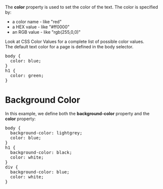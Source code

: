 The <b>color</b> property is used to set the color of the text. The color is specified by:
<ul>
  <li>a color name - like "red"</li>
  <li>a HEX value - like "#ff0000"</li>
  <li>an RGB value - like "rgb(255,0,0)"</li>
</ul>
Look at CSS Color Values for a complete list of possible color values.
<br>
The default text color for a page is defined in the body selector.
<pre>
body {
  color: blue;
}
h1 {
  color: green;
}
</pre>
<h1>Background Color</h1>
In this example, we define both the <b>background-color</b> property and the <b>color</b> property:
<pre>
body {
  background-color: lightgrey;
  color: blue;
}
h1 {
  background-color: black;
  color: white;
}
div {
  background-color: blue;
  color: white;
}
</pre>
